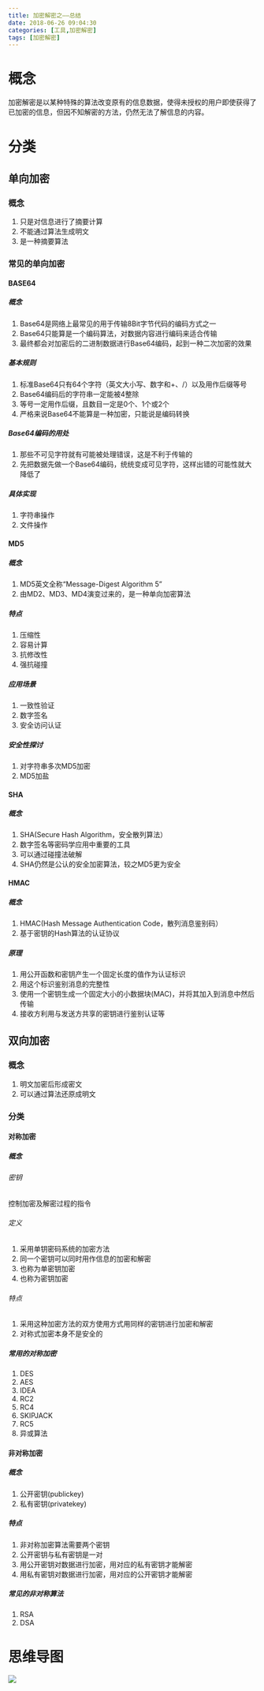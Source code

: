 ```yaml
---
title: 加密解密之——总结
date: 2018-06-26 09:04:30
categories: [工具,加密解密]
tags: [加密解密]
---
```

# 概念
加密解密是以某种特殊的算法改变原有的信息数据，使得未授权的用户即使获得了已加密的信息，但因不知解密的方法，仍然无法了解信息的内容。  
<!--more-->

# 分类
## 单向加密
### 概念
1. 只是对信息进行了摘要计算
2. 不能通过算法生成明文
3. 是一种摘要算法

### 常见的单向加密
#### BASE64
##### 概念
1. Base64是网络上最常见的用于传输8Bit字节代码的编码方式之一
2. Base64只能算是一个编码算法，对数据内容进行编码来适合传输
3. 最终都会对加密后的二进制数据进行Base64编码，起到一种二次加密的效果

##### 基本规则
1. 标准Base64只有64个字符（英文大小写、数字和+、/）以及用作后缀等号
2. Base64编码后的字符串一定能被4整除
3. 等号一定用作后缀，且数目一定是0个、1个或2个
4. 严格来说Base64不能算是一种加密，只能说是编码转换

##### Base64编码的用处
1. 那些不可见字符就有可能被处理错误，这是不利于传输的
2. 先把数据先做一个Base64编码，统统变成可见字符，这样出错的可能性就大降低了

##### 具体实现
1. 字符串操作
2. 文件操作

#### MD5
##### 概念
1. MD5英文全称“Message-Digest Algorithm 5”
2. 由MD2、MD3、MD4演变过来的，是一种单向加密算法

##### 特点
1. 压缩性
2. 容易计算
3. 抗修改性
4. 强抗碰撞

##### 应用场景
1. 一致性验证
2. 数字签名
3. 安全访问认证

##### 安全性探讨
1. 对字符串多次MD5加密
2. MD5加盐

#### SHA
##### 概念
1. SHA(Secure Hash Algorithm，安全散列算法）
2. 数字签名等密码学应用中重要的工具
3. 可以通过碰撞法破解
4. SHA仍然是公认的安全加密算法，较之MD5更为安全

#### HMAC
##### 概念
1. HMAC(Hash Message Authentication Code，散列消息鉴别码）
2. 基于密钥的Hash算法的认证协议

##### 原理
1. 用公开函数和密钥产生一个固定长度的值作为认证标识
2. 用这个标识鉴别消息的完整性
3. 使用一个密钥生成一个固定大小的小数据块(MAC)，并将其加入到消息中然后传输
4. 接收方利用与发送方共享的密钥进行鉴别认证等
## 双向加密
### 概念
1. 明文加密后形成密文
2. 可以通过算法还原成明文

### 分类
#### 对称加密
##### 概念
###### 密钥
控制加密及解密过程的指令
###### 定义
1. 采用单钥密码系统的加密方法
2. 同一个密钥可以同时用作信息的加密和解密
3. 也称为单密钥加密
4. 也称为密钥加密

###### 特点
1. 采用这种加密方法的双方使用方式用同样的密钥进行加密和解密
2. 对称式加密本身不是安全的

##### 常用的对称加密
1. DES
2. AES
3. IDEA
4. RC2
5. RC4
6. SKIPJACK
7. RC5
8. 异或算法


#### 非对称加密
##### 概念
1. 公开密钥(publickey)
2. 私有密钥(privatekey)

##### 特点
1. 非对称加密算法需要两个密钥
2. 公开密钥与私有密钥是一对
3. 用公开密钥对数据进行加密，用对应的私有密钥才能解密
4. 用私有密钥对数据进行加密，用对应的公开密钥才能解密

##### 常见的非对称算法
1. RSA
2. DSA

# 思维导图
![][1]

[1]: http://bolo-imgs.pgzxc.com/encrypt-and-decrypt.png